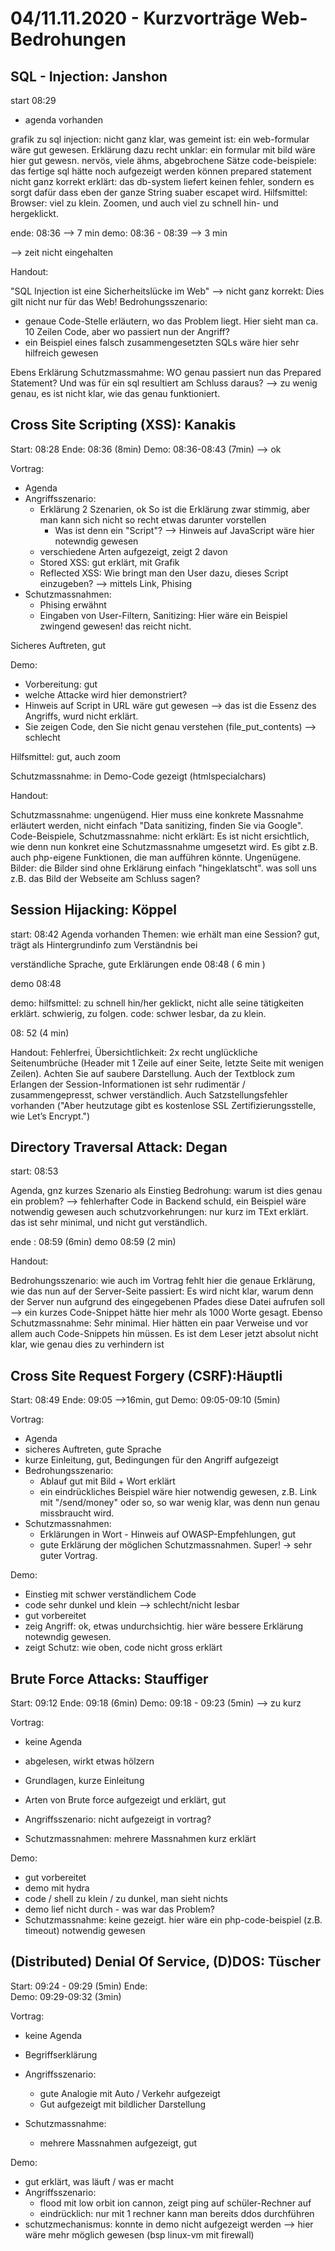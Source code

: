 04/11.11.2020 - Kurzvorträge Web-Bedrohungen
================

SQL - Injection: Janshon
----------------------------
start 08:29
- agenda vorhanden

grafik zu sql injection: nicht ganz klar, was gemeint ist: ein web-formular wäre gut gewesen.
Erklärung dazu recht unklar: ein formular mit bild wäre hier gut gewesn.
nervös, viele ähms, abgebrochene Sätze
code-beispiele: das fertige sql hätte noch aufgezeigt werden können
prepared statement nicht ganz korrekt erklärt: das db-system liefert keinen fehler, sondern es sorgt dafür
dass eben der ganze String suaber escapet wird.
Hilfsmittel: Browser: viel zu klein. Zoomen, und auch viel zu schnell hin- und hergeklickt.



ende: 08:36 --> 7 min
demo: 08:36 - 08:39 --> 3 min

--> zeit nicht eingehalten

Handout:

"SQL Injection ist eine Sicherheitslücke im Web" --> nicht ganz korrekt: Dies gilt nicht nur für das Web!
Bedrohungsszenario:
- genaue Code-Stelle erläutern, wo das Problem liegt. Hier sieht man ca. 10 Zeilen Code, aber wo passiert nun der Angriff?
- ein Beispiel eines falsch zusammengesetzten SQLs wäre hier sehr hilfreich gewesen

Ebens Erklärung Schutzmassmahme: WO genau passiert nun das Prepared Statement? Und was für ein sql resultiert
am Schluss daraus? --> zu wenig genau, es ist nicht klar, wie das genau funktioniert.


Cross Site Scripting (XSS): Kanakis
----------------------------------------

Start: 08:28
Ende:  08:36 (8min)
Demo: 08:36-08:43 (7min) --> ok

Vortrag:

- Agenda
- Angriffsszenario:
  - Erklärung 2 Szenarien, ok
    So ist die Erklärung zwar stimmig, aber man kann sich nicht so recht etwas darunter vorstellen
    - Was ist denn ein "Script"? --> Hinweis auf JavaScript wäre hier notewndig gewesen
  - verschiedene Arten aufgezeigt, zeigt 2 davon
  - Stored XSS: gut erklärt, mit Grafik
  - Reflected XSS: Wie bringt man den User dazu, dieses Script einzugeben? --> mittels Link, Phising
- Schutzmassnahmen:
  - Phising erwähnt
  - Eingaben von User-Filtern, Sanitizing: Hier wäre ein Beispiel zwingend gewesen! das reicht nicht.

Sicheres Auftreten, gut


Demo:

- Vorbereitung: gut
- welche Attacke wird hier demonstriert?
- Hinweis auf Script in URL wäre gut gewesen --> das ist die Essenz des Angriffs, wurd nicht erklärt.
- Sie zeigen Code, den Sie nicht genau verstehen (file_put_contents) --> schlecht

Hilfsmittel: gut, auch zoom

Schutzmassnahme: in Demo-Code gezeigt (htmlspecialchars)


Handout:

Schutzmassnahme: ungenügend. Hier muss eine konkrete Massnahme erläutert werden, nicht einfach "Data sanitizing, finden Sie via Google".
Code-Beispiele, Schutzmassnahme: nicht erklärt: Es ist nicht ersichtlich, wie denn nun konkret eine
Schutzmassnahme umgesetzt wird. Es gibt z.B. auch php-eigene Funktionen, die man aufführen könnte.
Ungenügene.
Bilder: die Bilder sind ohne Erklärung einfach "hingeklatscht". was soll uns z.B. das Bild der Webseite am Schluss sagen?



Session Hijacking: Köppel
-----------------------------

start: 08:42
Agenda vorhanden
Themen: wie erhält man eine Session? gut, trägt als Hintergrundinfo zum Verständnis bei

verständliche Sprache, gute Erklärungen
 ende 08:48 ( 6 min )

 demo 08:48

 demo: hilfsmittel: zu schnell hin/her geklickt, nicht alle seine tätigkeiten erklärt. schwierig, zu folgen.
 code: schwer lesbar, da zu klein.

 08: 52 (4 min)

 Handout:
 Fehlerfrei, Übersichtlichkeit: 2x recht unglückliche Seitenumbrüche (Header mit 1 Zeile auf einer Seite, letzte Seite mit wenigen Zeilen). Achten Sie auf saubere Darstellung. Auch der Textblock zum Erlangen der Session-Informationen ist sehr rudimentär / zusammengepresst, schwer verständlich.
 Auch Satzstellungsfehler vorhanden ("Aber heutzutage gibt es kostenlose SSL Zertifizierungsstelle, wie Let’s Encrypt.")




Directory Traversal Attack: Degan
--------------------------------------

start: 08:53

Agenda, gnz kurzes Szenario als Einstieg
Bedrohung: warum ist dies genau ein problem? --> fehlerhafter Code in Backend schuld, ein Beispiel wäre notwendig gewesen
auch schutzvorkehrungen: nur kurz im TExt erklärt. das ist sehr minimal, und nicht gut verständlich.

ende : 08:59 (6min)
demo 08:59 (2 min)


Handout: 

Bedrohungsszenario: wie auch im Vortrag fehlt hier die genaue Erklärung, wie das nun auf der Server-Seite passiert: Es wird nicht klar, warum denn der Server nun aufgrund des eingegebenen Pfades diese Datei aufrufen soll --> ein kurzes Code-Snippet hätte hier mehr als 1000 Worte gesagt.
Ebenso Schutzmassnahme: Sehr minimal. Hier hätten ein paar Verweise und vor allem auch Code-Snippets hin müssen.
Es ist dem Leser jetzt absolut nicht klar, wie genau dies zu verhindern ist



Cross Site Request Forgery (CSRF):Häuptli
-----------------------------------------------

Start: 08:49
Ende:  09:05 -->16min, gut
Demo:  09:05-09:10 (5min)

Vortrag:

- Agenda
- sicheres Auftreten, gute Sprache
- kurze Einleitung, gut, Bedingungen für den Angriff aufgezeigt
- Bedrohungsszenario:
  - Ablauf gut mit Bild + Wort erklärt
  - ein eindrückliches Beispiel wäre hier notwendig gewesen, z.B. Link mit "/send/money" oder so,
    so war wenig klar, was denn nun genau missbraucht wird.
- Schutzmassnahmen:
  - Erklärungen in Wort - Hinweis auf OWASP-Empfehlungen, gut
  - gute Erklärung der möglichen Schutzmassnahmen. Super!
-> sehr guter Vortrag.


Demo:

- Einstieg mit schwer verständlichem Code
- code sehr dunkel und klein --> schlecht/nicht lesbar
- gut vorbereitet
- zeig Angriff: ok, etwas undurchsichtig. hier wäre bessere Erklärung notewndig gewesen.
- zeigt Schutz: wie oben, code nicht gross erklärt




Brute Force Attacks: Stauffiger
-------------------------------------

Start: 09:12
Ende:  09:18 (6min)
Demo:  09:18 - 09:23 (5min)
--> zu kurz

Vortrag:

- keine Agenda
- abgelesen, wirkt etwas hölzern
- Grundlagen, kurze Einleitung
- Arten von Brute force aufgezeigt und erklärt, gut

- Angriffsszenario:
   nicht aufgezeigt in vortrag?
- Schutzmassnahmen:
  mehrere Massnahmen kurz erklärt

Demo:
- gut vorbereitet
- demo mit hydra
- code / shell zu klein / zu dunkel, man sieht nichts
- demo lief nicht durch - was war das Problem?
- Schutzmassnahme: keine gezeigt. hier wäre ein php-code-beispiel (z.B. timeout) notwendig gewesen


(Distributed) Denial Of Service, (D)DOS: Tüscher
------------------------------------------------------

Start:  09:24 - 09:29 (5min)
Ende:  
Demo:  09:29-09:32 (3min)

Vortrag:

- keine Agenda
- Begriffserklärung
- Angriffsszenario:
    - gute Analogie mit Auto / Verkehr aufgezeigt
    - Gut aufgezeigt mit bildlicher Darstellung
  
- Schutzmassnahme:
  - mehrere Massnahmen aufgezeigt, gut

Demo:
- gut erklärt, was läuft / was er macht
- Angriffsszenario: 
  - flood mit low orbit ion cannon, zeigt ping auf schüler-Rechner auf
  - eindrücklich: nur mit 1 rechner kann man bereits ddos durchführen
- schutzmechanismus: konnte in demo nicht aufgezeigt werden --> hier wäre mehr möglich gewesen
(bsp linux-vm mit firewall)

